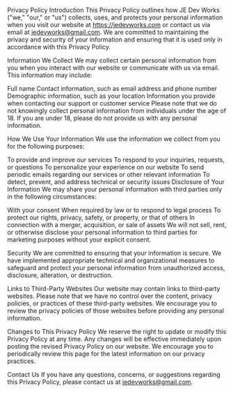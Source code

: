 Privacy Policy
Introduction
This Privacy Policy outlines how JE Dev Works ("we," "our," or "us") collects, uses, and protects your personal information when you visit our website at https://jedevworks.com or contact us via email at jedevworks@gmail.com. We are committed to maintaining the privacy and security of your information and ensuring that it is used only in accordance with this Privacy Policy.

Information We Collect
We may collect certain personal information from you when you interact with our website or communicate with us via email. This information may include:

Full name
Contact information, such as email address and phone number
Demographic information, such as your location
Information you provide when contacting our support or customer service
Please note that we do not knowingly collect personal information from individuals under the age of 18. If you are under 18, please do not provide us with any personal information.

How We Use Your Information
We use the information we collect from you for the following purposes:

To provide and improve our services
To respond to your inquiries, requests, or questions
To personalize your experience on our website
To send periodic emails regarding our services or other relevant information
To detect, prevent, and address technical or security issues
Disclosure of Your Information
We may share your personal information with third parties only in the following circumstances:

With your consent
When required by law or to respond to legal process
To protect our rights, privacy, safety, or property, or that of others
In connection with a merger, acquisition, or sale of assets
We will not sell, rent, or otherwise disclose your personal information to third parties for marketing purposes without your explicit consent.

Security
We are committed to ensuring that your information is secure. We have implemented appropriate technical and organizational measures to safeguard and protect your personal information from unauthorized access, disclosure, alteration, or destruction.

Links to Third-Party Websites
Our website may contain links to third-party websites. Please note that we have no control over the content, privacy policies, or practices of these third-party websites. We encourage you to review the privacy policies of those websites before providing any personal information.

Changes to This Privacy Policy
We reserve the right to update or modify this Privacy Policy at any time. Any changes will be effective immediately upon posting the revised Privacy Policy on our website. We encourage you to periodically review this page for the latest information on our privacy practices.

Contact Us
If you have any questions, concerns, or suggestions regarding this Privacy Policy, please contact us at jedevworks@gmail.com.
